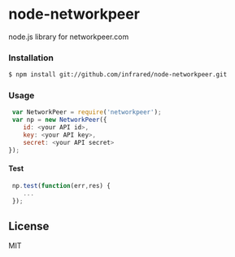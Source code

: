# node-networkpeer

node.js library for networkpeer.com
### Installation

```sh
$ npm install git://github.com/infrared/node-networkpeer.git
```
### Usage
```javascript
 var NetworkPeer = require('networkpeer');
 var np = new NetworkPeer({
    id: <your API id>,
    key: <your API key>,
    secret: <your API secret>
});
```

#### Test 
```javascript
 np.test(function(err,res) {
    ...
 });
```
License
----

MIT
